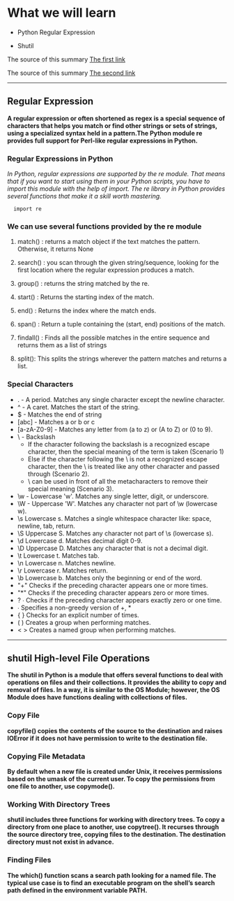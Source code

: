 # What we will learn

- Python Regular Expression

- Shutil

The source of this summary [The first link](https://www.datacamp.com/community/tutorials/python-regular-expression-tutorial)

The source of this summary [The second link](https://pymotw.com/3/shutil/)

______________________________________

## Regular Expression

**A regular expression or often shortened as regex is a special sequence of characters that helps you match or find other strings or sets of strings, using a specialized syntax held in a pattern.The Python module re provides full support for Perl-like regular expressions in Python.**

### Regular Expressions in Python

*In Python, regular expressions are supported by the re module. That means that if you want to start using them in your Python scripts, you have to import this module with the help of import. The re library in Python provides several functions that make it a skill worth mastering.*

      import re

### We can use several functions provided by the re module

1. match() : returns a match object if the text matches the pattern. Otherwise, it returns None

2. search() : you scan through the given string/sequence, looking for the first location where the regular expression produces a match.

3. group() : returns the string matched by the re.

4. start() : Returns the starting index of the match.

5. end() : Returns the index where the match ends.

6. span() : Return a tuple containing the (start, end) positions of the match.

7. findall() : Finds all the possible matches in the entire sequence and returns them as a list of strings

8. split(): This splits the strings wherever the pattern matches and returns a list.


### Special Characters

* . - A period. Matches any single character except the newline character.
* ^ - A caret. Matches the start of the string.
* $ - Matches the end of string
* [abc] - Matches a or b or c
* [a-zA-Z0-9] - Matches any letter from (a to z) or (A to Z) or (0 to 9).
* \ - Backslash
     - If the character following the backslash is a recognized escape character, then the special meaning of the term is taken (Scenario 1)
     - Else if the character following the \ is not a recognized escape character, then the \ is treated like any other character and passed through (Scenario 2).
     - \ can be used in front of all the metacharacters to remove their special meaning (Scenario 3).
* \w - Lowercase 'w'. Matches any single letter, digit, or underscore.
* \W - Uppercase 'W'. Matches any character not part of \w (lowercase w).
* \s	Lowercase s. Matches a single whitespace character like: space, newline, tab, return.
* \S	Uppercase S. Matches any character not part of \s (lowercase s).
* \d	Lowercase d. Matches decimal digit 0-9.
* \D	Uppercase D. Matches any character that is not a decimal digit.
* \t	Lowercase t. Matches tab.
* \n	Lowercase n. Matches newline.
* \r	Lowercase r. Matches return.
* \b	Lowercase b. Matches only the beginning or end of the word.
* "+"	Checks if the preceding character appears one or more times.
* "*"	Checks if the preceding character appears zero or more times.
* ?	∙ Checks if the preceding character appears exactly zero or one time.
* ∙ Specifies a non-greedy version of +, *
* { }	Checks for an explicit number of times.
* ( )	Creates a group when performing matches.
* < >	Creates a named group when performing matches.

______________________________________

## shutil High-level File Operations

**The shutil in Python is a module that offers several functions to deal with operations on files and their collections. It provides the ability to copy and removal of files. In a way, it is similar to the OS Module; however, the OS Module does have functions dealing with collections of files.**

### Copy File

**copyfile() copies the contents of the source to the destination and raises IOError if it does not have permission to write to the destination file.**

### Copying File Metadata

**By default when a new file is created under Unix, it receives permissions based on the umask of the current user. To copy the permissions from one file to another, use copymode().**

### Working With Directory Trees

**shutil includes three functions for working with directory trees. To copy a directory from one place to another, use copytree(). It recurses through the source directory tree, copying files to the destination. The destination directory must not exist in advance.**

### Finding Files

**The which() function scans a search path looking for a named file. The typical use case is to find an executable program on the shell’s search path defined in the environment variable PATH.**

